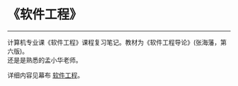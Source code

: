 # 《软件工程》
***
计算机专业课《软件工程》课程复习笔记。教材为《软件工程导论》(张海藩，第六版)。  
还是是熟悉的孟小华老师。

详细内容见幕布 [软件工程](https://www.mubucm.com/doc/nfjYGRrude)。
